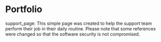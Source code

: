 # Portfolio

support_page:
This simple page was created to help the support team perform their job in their daily routine.
Please note that some references were changed so that the software security is not compromised.

